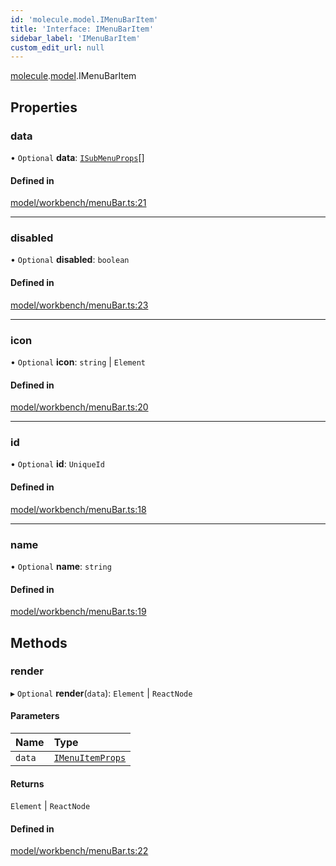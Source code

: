 ```yaml
---
id: 'molecule.model.IMenuBarItem'
title: 'Interface: IMenuBarItem'
sidebar_label: 'IMenuBarItem'
custom_edit_url: null
---
```


[molecule](../namespaces/molecule).[model](../namespaces/molecule.model).IMenuBarItem

## Properties

### data

• `Optional` **data**: [`ISubMenuProps`](molecule.component.ISubMenuProps)[]

#### Defined in

[model/workbench/menuBar.ts:21](https://github.com/DTStack/molecule/blob/927b7d39/src/model/workbench/menuBar.ts#L21)

---

### disabled

• `Optional` **disabled**: `boolean`

#### Defined in

[model/workbench/menuBar.ts:23](https://github.com/DTStack/molecule/blob/927b7d39/src/model/workbench/menuBar.ts#L23)

---

### icon

• `Optional` **icon**: `string` \| `Element`

#### Defined in

[model/workbench/menuBar.ts:20](https://github.com/DTStack/molecule/blob/927b7d39/src/model/workbench/menuBar.ts#L20)

---

### id

• `Optional` **id**: `UniqueId`

#### Defined in

[model/workbench/menuBar.ts:18](https://github.com/DTStack/molecule/blob/927b7d39/src/model/workbench/menuBar.ts#L18)

---

### name

• `Optional` **name**: `string`

#### Defined in

[model/workbench/menuBar.ts:19](https://github.com/DTStack/molecule/blob/927b7d39/src/model/workbench/menuBar.ts#L19)

## Methods

### render

▸ `Optional` **render**(`data`): `Element` \| `ReactNode`

#### Parameters

| Name   | Type                                                  |
| :----- | :---------------------------------------------------- |
| `data` | [`IMenuItemProps`](molecule.component.IMenuItemProps) |

#### Returns

`Element` \| `ReactNode`

#### Defined in

[model/workbench/menuBar.ts:22](https://github.com/DTStack/molecule/blob/927b7d39/src/model/workbench/menuBar.ts#L22)
